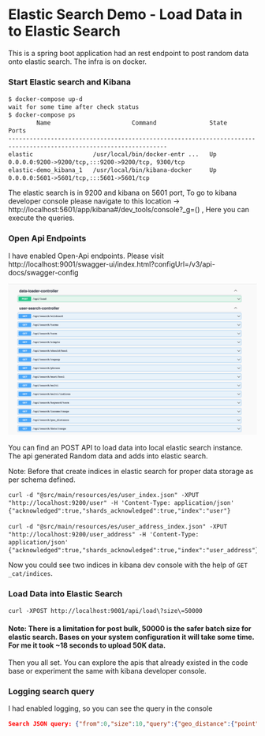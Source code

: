 
# Elastic Search Demo - Load Data in to Elastic Search

This is a spring boot application had an rest endpoint to post random data onto elastic search. The infra is on docker.

### Start Elastic search and Kibana
``` shell
$ docker-compose up-d
wait for some time after check status 
$ docker-compose ps
        Name                       Command               State                         Ports
-------------------------------------------------------------------------------------------------------------------
elastic                 /usr/local/bin/docker-entr ...   Up      0.0.0.0:9200->9200/tcp,:::9200->9200/tcp, 9300/tcp
elastic-demo_kibana_1   /usr/local/bin/kibana-docker     Up      0.0.0.0:5601->5601/tcp,:::5601->5601/tcp
```
The elastic search is in 9200 and kibana on 5601 port, To go to kibana developer console please navigate to this location -> http://localhost:5601/app/kibana#/dev_tools/console?_g=() , Here you can execute the queries.

### Open Api Endpoints
I have enabled Open-Api endpoints. Please visit http://localhost:9001/swagger-ui/index.html?configUrl=/v3/api-docs/swagger-config

![Endpoints](images/1.png)

You can find an POST API to load data into local elastic search instance. The api generated Random data and adds into elastic search.

Note: Before that create indices in elastic search for proper data storage as per schema defined.

``` shell
curl -d "@src/main/resources/es/user_index.json" -XPUT "http://localhost:9200/user" -H 'Content-Type: application/json'
{"acknowledged":true,"shards_acknowledged":true,"index":"user"}

curl -d "@src/main/resources/es/user_address_index.json" -XPUT "http://localhost:9200/user_address" -H 'Content-Type: application/json'
{"acknowledged":true,"shards_acknowledged":true,"index":"user_address"}
```
Now you could see two indices in kibana dev console with the help of `GET _cat/indices`.

### Load Data into Elastic Search
``` shell
curl -XPOST http://localhost:9001/api/load\?size\=50000  
```
#### Note: There is a limitation for post bulk, 50000 is the safer batch size for elastic search. Bases on your system configuration it will take some time. For me it took ~18 seconds to upload 50K data.

Then you all set. You can explore the apis that already existed in the code base or experiment the same with kibana developer console.

### Logging search query
I had enabled logging, so you can see the query in the console

``` json
Search JSON query: {"from":0,"size":10,"query":{"geo_distance":{"point":[79.7397,15.684453142518711],"distance":1000.0,"distance_type":"arc","validation_method":"STRICT","ignore_unmapped":false,"boost":1.0}}}
```

